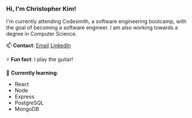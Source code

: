 <h3>Hi, I'm Christopher Kim!</h3>
  
I'm currently attending Codesmith, a software engineering bootcamp, with the goal of becoming a software engineer. I am also working towards a degree in Computer Science.

📫 **Contact**:
<a href="mailto:christophminkim@gmail.com">Email</a>
[LinkedIn](https://www.linkedin.com/in/chris-m-kim/)

⚡ **Fun fact**: I play the guitar!

🌱 **Currently learning**:

- React
- Node
- Express
- PostgreSQL
- MongoDB
